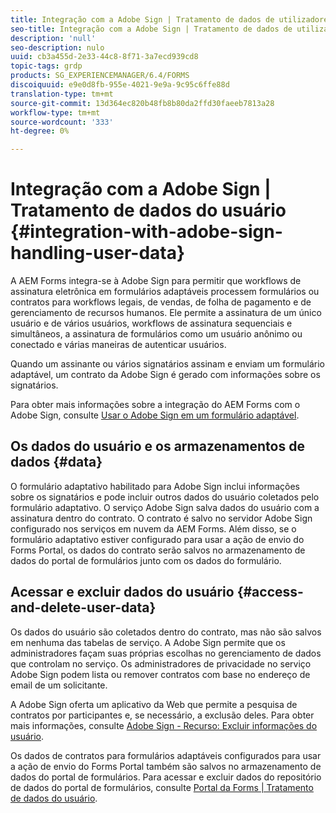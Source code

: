 ```yaml
---
title: Integração com a Adobe Sign | Tratamento de dados de utilizadores
seo-title: Integração com a Adobe Sign | Tratamento de dados de utilizadores
description: 'null'
seo-description: nulo
uuid: cb3a455d-2e33-44c8-8f71-3a7ecd939cd8
topic-tags: grdp
products: SG_EXPERIENCEMANAGER/6.4/FORMS
discoiquuid: e9e0d8fb-955e-4021-9e9a-9c95c6ffe88d
translation-type: tm+mt
source-git-commit: 13d364ec820b48fb8b80da2ffd30faeeb7813a28
workflow-type: tm+mt
source-wordcount: '333'
ht-degree: 0%

---
```



# Integração com a Adobe Sign | Tratamento de dados do usuário {#integration-with-adobe-sign-handling-user-data}

A AEM Forms integra-se à Adobe Sign para permitir que workflows de assinatura eletrônica em formulários adaptáveis processem formulários ou contratos para workflows legais, de vendas, de folha de pagamento e de gerenciamento de recursos humanos. Ele permite a assinatura de um único usuário e de vários usuários, workflows de assinatura sequenciais e simultâneos, a assinatura de formulários como um usuário anônimo ou conectado e várias maneiras de autenticar usuários.

Quando um assinante ou vários signatários assinam e enviam um formulário adaptável, um contrato da Adobe Sign é gerado com informações sobre os signatários.

Para obter mais informações sobre a integração do AEM Forms com o Adobe Sign, consulte [Usar o Adobe Sign em um formulário adaptável](/help/forms/using/working-with-adobe-sign.md).

## Os dados do usuário e os armazenamentos de dados {#data}

O formulário adaptativo habilitado para Adobe Sign inclui informações sobre os signatários e pode incluir outros dados do usuário coletados pelo formulário adaptativo. O serviço Adobe Sign salva dados do usuário com a assinatura dentro do contrato. O contrato é salvo no servidor Adobe Sign configurado nos serviços em nuvem da AEM Forms. Além disso, se o formulário adaptativo estiver configurado para usar a ação de envio do Forms Portal, os dados do contrato serão salvos no armazenamento de dados do portal de formulários junto com os dados do formulário.

## Acessar e excluir dados do usuário {#access-and-delete-user-data}

Os dados do usuário são coletados dentro do contrato, mas não são salvos em nenhuma das tabelas de serviço. A Adobe Sign permite que os administradores façam suas próprias escolhas no gerenciamento de dados que controlam no serviço. Os administradores de privacidade no serviço Adobe Sign podem lista ou remover contratos com base no endereço de email de um solicitante.

A Adobe Sign oferta um aplicativo da Web que permite a pesquisa de contratos por participantes e, se necessário, a exclusão deles. Para obter mais informações, consulte [Adobe Sign - Recurso: Excluir informações do usuário](https://helpx.adobe.com/sign/help/adobesign_gdpr_user_deletion.html).

Os dados de contratos para formulários adaptáveis configurados para usar a ação de envio do Forms Portal também são salvos no armazenamento de dados do portal de formulários. Para acessar e excluir dados do repositório de dados do portal de formulários, consulte [Portal da Forms | Tratamento de dados do usuário](/help/forms/using/forms-portal-handling-user-data.md).
